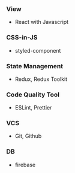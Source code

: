 ### View

- React with Javascript

### CSS-in-JS

- styled-component

### State Management

- Redux, Redux Toolkit

### Code Quality Tool

- ESLint, Prettier

### VCS

- Git, Github

### DB

- firebase
